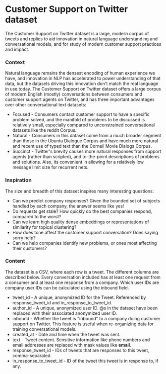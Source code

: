 # Customer Support on Twitter dataset

The Customer Support on Twitter dataset is a large, modern corpus of tweets and replies to aid innovation in natural language understanding and conversational models, and for study of modern customer support practices and impact.

### Context
Natural language remains the densest encoding of human experience we have, and innovation in NLP has accelerated to power understanding of that data, but the datasets driving this innovation don't match the real language in use today. The Customer Support on Twitter dataset offers a large corpus of modern English (mostly) conversations between consumers and customer support agents on Twitter, and has three important advantages over other conversational text datasets:

- Focused - Consumers contact customer support to have a specific problem solved, and the manifold of problems to be discussed is relatively small, especially compared to unconstrained conversational datasets like the reddit Corpus.
- Natural - Consumers in this dataset come from a much broader segment than those in the Ubuntu Dialogue Corpus and have much more natural and recent use of typed text than the Cornell Movie Dialogs Corpus.
- Succinct - Twitter's brevity causes more natural responses from support agents (rather than scripted), and to-the-point descriptions of problems and solutions. Also, its convenient in allowing for a relatively low message limit size for recurrent nets.

### Inspiration
The size and breadth of this dataset inspires many interesting questions:

- Can we predict company responses? Given the bounded set of subjects handled by each company, the answer seems like yes!
- Do requests get stale? How quickly do the best companies respond, compared to the worst?
- Can we learn high quality dense embeddings or representations of similarity for topical clustering?
- How does tone affect the customer support conversation? Does saying sorry help?
- Can we help companies identify new problems, or ones most affecting their customers?

### Content
The dataset is a CSV, where each row is a tweet. The different columns are described below. Every conversation included has at least one request from a consumer and at least one response from a company. Which user IDs are company user IDs can be calculated using the inbound field.

- tweet_id - A unique, anonymized ID for the Tweet. Referenced by response_tweet_id and in_response_to_tweet_id.
- author_id - A unique, anonymized user ID. @s in the dataset have been replaced with their associated anonymized user ID.
- inbound - Whether the tweet is "inbound" to a company doing customer support on Twitter. This feature is useful when re-organizing data for training conversational models.
- created_at - Date and time when the tweet was sent.
- text - Tweet content. Sensitive information like phone numbers and email addresses are replaced with mask values like __email__.
- response_tweet_id - IDs of tweets that are responses to this tweet, comma-separated.
- in_response_to_tweet_id - ID of the tweet this tweet is in response to, if any.
